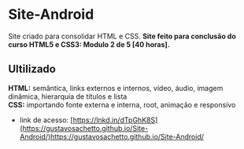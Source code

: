 # Site-Android
Site criado para consolidar HTML e CSS. __Site feito para conclusão do curso HTML5 e CSS3: Modulo 2 de 5 [40 horas].__

## Ultilizado
__HTML:__ semântica, links externos e internos, vídeo, áudio, imagem dinâmica, hierarquia de títulos e lista  
__CSS:__ importando fonte externa e interna, root, animação e responsivo

* link de acesso: [https://lnkd.in/dTpGhK8S](https://gustavosachetto.github.io/Site-Android/)https://gustavosachetto.github.io/Site-Android/
